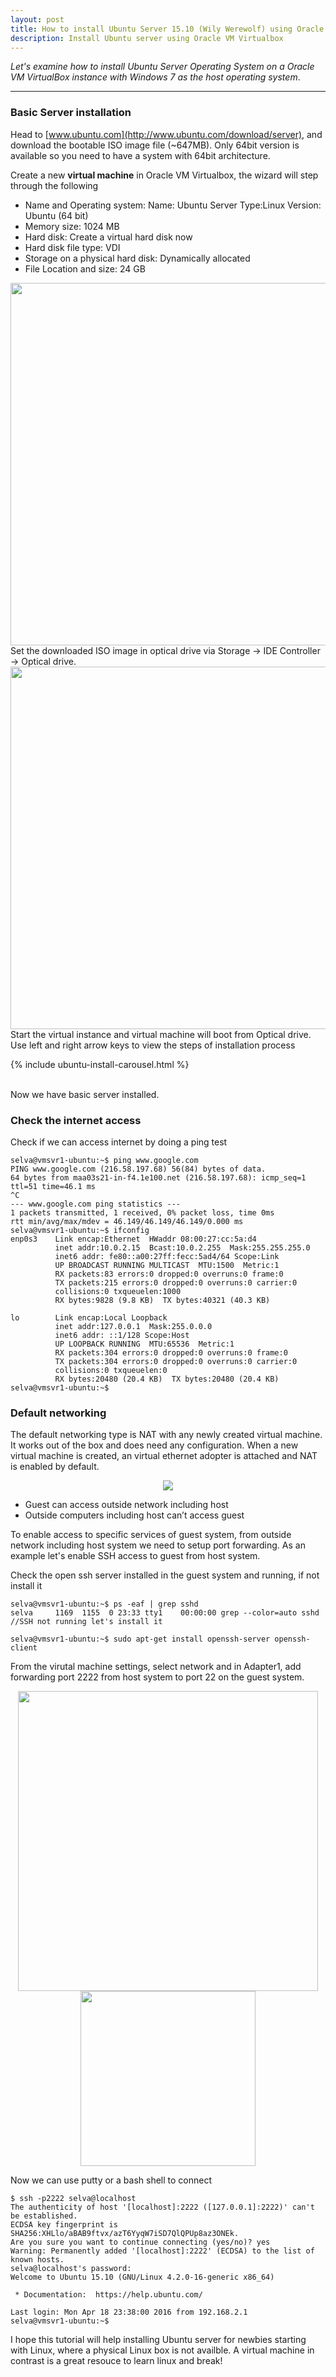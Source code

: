 ```yaml
---
layout: post
title: How to install Ubuntu Server 15.10 (Wily Werewolf) using Oracle VM VirtualBox
description: Install Ubuntu server using Oracle VM Virtualbox
---
```


*Let's examine how to install Ubuntu Server Operating System on a Oracle VM VirtualBox instance with Windows 7 as the host operating system*.

-----

### Basic Server installation

Head to [www.ubuntu.com](http://www.ubuntu.com/download/server), and download the bootable ISO image file (~647MB). Only 64bit version is available so you need to have a system with 64bit architecture.

Create a new **virtual machine** in Oracle VM Virtualbox, the wizard will step through the following

* Name and Operating system: Name: Ubuntu Server Type:Linux Version: Ubuntu (64 bit)
* Memory size: 1024 MB
* Hard disk: Create a virtual hard disk now
* Hard disk file type: VDI
* Storage on a physical hard disk: Dynamically allocated 
* File Location and size: 24 GB

<center>
<img src="{{ site.baseurl }}/public/images/ubuntu-server-install/vmsettings.PNG" width="580px">
</center>
Set the downloaded ISO image in optical drive via Storage -> IDE Controller -> Optical drive.
<center>
<img src="{{ site.baseurl }}/public/images/ubuntu-server-install/optical-drive.PNG" width="580px">
</center>
Start the virtual instance and virtual machine will boot from Optical drive. Use left and right arrow keys to view the steps of installation process

{% include ubuntu-install-carousel.html %}

<br>
Now we have basic server installed. 

### Check the internet access  
Check if we can access internet by doing a ping test 

	selva@vmsvr1-ubuntu:~$ ping www.google.com
	PING www.google.com (216.58.197.68) 56(84) bytes of data.
	64 bytes from maa03s21-in-f4.1e100.net (216.58.197.68): icmp_seq=1 ttl=51 time=46.1 ms
	^C
	--- www.google.com ping statistics ---
	1 packets transmitted, 1 received, 0% packet loss, time 0ms
	rtt min/avg/max/mdev = 46.149/46.149/46.149/0.000 ms
	selva@vmsvr1-ubuntu:~$ ifconfig
	enp0s3    Link encap:Ethernet  HWaddr 08:00:27:cc:5a:d4
	          inet addr:10.0.2.15  Bcast:10.0.2.255  Mask:255.255.255.0
	          inet6 addr: fe80::a00:27ff:fecc:5ad4/64 Scope:Link
	          UP BROADCAST RUNNING MULTICAST  MTU:1500  Metric:1
	          RX packets:83 errors:0 dropped:0 overruns:0 frame:0
	          TX packets:215 errors:0 dropped:0 overruns:0 carrier:0
	          collisions:0 txqueuelen:1000
	          RX bytes:9828 (9.8 KB)  TX bytes:40321 (40.3 KB)

	lo        Link encap:Local Loopback
	          inet addr:127.0.0.1  Mask:255.0.0.0
	          inet6 addr: ::1/128 Scope:Host
	          UP LOOPBACK RUNNING  MTU:65536  Metric:1
	          RX packets:304 errors:0 dropped:0 overruns:0 frame:0
	          TX packets:304 errors:0 dropped:0 overruns:0 carrier:0
	          collisions:0 txqueuelen:0
	          RX bytes:20480 (20.4 KB)  TX bytes:20480 (20.4 KB)
	selva@vmsvr1-ubuntu:~$

### Default networking
The default networking type is NAT with any newly created virtual machine. It works out of the box and does need any configuration. When a new virtual machine is created, an virtual ethernet adopter is attached and NAT is enabled by default.

<center>
<img src="{{ site.baseurl }}/public/images/ubuntu-server-install/networking-nat.PNG">
</center>

* Guest can access outside network including host
* Outside computers including host can’t access guest

To enable access to specific services of guest system, from outside network including host system we need to setup port forwarding. As an example let's enable SSH access to guest from host system.

Check the open ssh server installed in the guest system and running, if not install it
	
	selva@vmsvr1-ubuntu:~$ ps -eaf | grep sshd
	selva     1169  1155  0 23:33 tty1    00:00:00 grep --color=auto sshd
	//SSH not running let's install it

	selva@vmsvr1-ubuntu:~$ sudo apt-get install openssh-server openssh-client

From the virutal machine settings, select network and in Adapter1, add forwarding port 2222 from host system to port 22 on the guest system.

<center>
<img src="{{ site.baseurl }}/public/images/ubuntu-server-install/nat-networking.PNG" width="480px">
</center>
<center>
<img src="{{ site.baseurl }}/public/images/ubuntu-server-install/nat-port-forward.PNG" width="280px">
</center>

Now we can use putty or a bash shell to connect 

	$ ssh -p2222 selva@localhost
	The authenticity of host '[localhost]:2222 ([127.0.0.1]:2222)' can't be established.
	ECDSA key fingerprint is SHA256:XHLlo/aBAB9ftvx/azT6YyqW7iSD7QlQPUp8az3ONEk.
	Are you sure you want to continue connecting (yes/no)? yes
	Warning: Permanently added '[localhost]:2222' (ECDSA) to the list of known hosts.
	selva@localhost's password:
	Welcome to Ubuntu 15.10 (GNU/Linux 4.2.0-16-generic x86_64)

	 * Documentation:  https://help.ubuntu.com/

	Last login: Mon Apr 18 23:38:00 2016 from 192.168.2.1
	selva@vmsvr1-ubuntu:~$

I hope this tutorial will help installing Ubuntu server for newbies starting with Linux, where a physical Linux box is not availble. A virtual machine in contrast is a great resouce to learn linux and break!